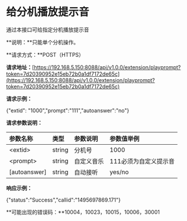 # 给分机播放提示音

通过本接口可给指定分机播放提示音

**说明：**只能单个分机操作。

**请求方式：**POST（HTTPS）

**请求地址：**[https://192.168.5.150:8088/api/v1.0.0/extension/playprompt?token=7d20390952e15eb72b0a1df7172de65c](https://192.168.5.150:8088/api/v1.0.0/extension/playprompt?token=7d20390952e15eb72b0a1df7172de65c)

**请求示例：**

{"extid": "1000","prompt":"111","autoanswer":"no"}

**请求参数说明：**

| 参数名称 | 类型 | 参数说明 | 参数值举例 |
| :--- | :--- | :--- | :--- |
| &lt;extid&gt; | string | 分机号 | 1000 |
| &lt;prompt&gt; | string | 自定义音乐 | 111必须为自定义提示音 |
| \[autoanswer\] | string | 自动接听 | yes/no |

**响应示例：**

{"status":"Success","callid":"1495697869.171"}

**可能出现的错误码：**10004，10023，10015，10006，30001

